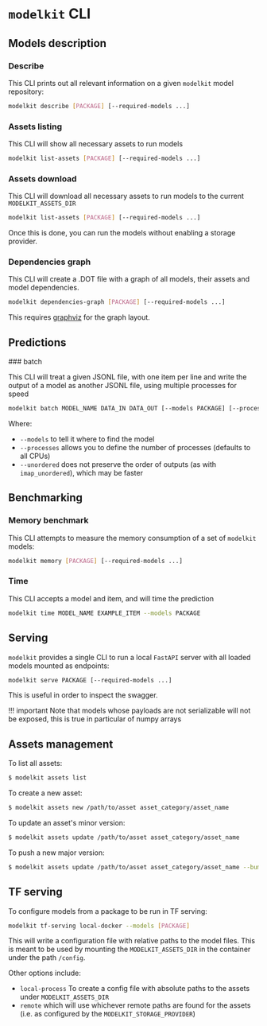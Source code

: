 # `modelkit` CLI

## Models description

### Describe

This CLI prints out all relevant information on a 
given `modelkit` model repository:
```sh
modelkit describe [PACKAGE] [--required-models ...]
```
### Assets listing

This CLI will show all necessary assets to run models
```sh
modelkit list-assets [PACKAGE] [--required-models ...]
```
### Assets download

This CLI will download all necessary assets to run models to the current `MODELKIT_ASSETS_DIR`
```sh
modelkit list-assets [PACKAGE] [--required-models ...]
```

Once this is done, you can run the models without enabling a storage provider.
### Dependencies graph

This CLI will create a .DOT file with a graph of all models,
their assets and model dependencies.
```sh
modelkit dependencies-graph [PACKAGE] [--required-models ...]
```
This requires [graphviz](https://graphviz.org/) for the graph layout. 


## Predictions

### batch

This CLI will treat a given JSONL file, with one item per line and write the output of a 
model as another JSONL file, using multiple processes for speed

```sh
modelkit batch MODEL_NAME DATA_IN DATA_OUT [--models PACKAGE] [--processes N_PROCESSES] [--unordered]
```

Where:
- `--models` to tell it where to find the model
- `--processes` allows you to define the number of processes (defaults to all CPUs)
- `--unordered` does not preserve the order of outputs (as with `imap_unordered`), which may be faster

## Benchmarking

### Memory benchmark

This CLI attempts to measure the memory consumption 
of a set of `modelkit` models:
```sh
modelkit memory [PACKAGE] [--required-models ...]
```

### Time

This CLI accepts a model and item, and will time the prediction
```sh
modelkit time MODEL_NAME EXAMPLE_ITEM --models PACKAGE
```

## Serving

`modelkit` provides a single CLI to run a local `FastAPI` server with
all loaded models mounted as endpoints:
```sh
modelkit serve PACKAGE [--required-models ...]
```
This is useful in order to inspect the swagger.

!!! important
    Note that models whose payloads are not serializable will
    not be exposed, this is true in particular of numpy arrays

## Assets management

To list all assets:
```sh
$ modelkit assets list
```

To create a new asset:
```sh
$ modelkit assets new /path/to/asset asset_category/asset_name
```

To update an asset's minor version:

```sh
$ modelkit assets update /path/to/asset asset_category/asset_name
```

To push a new major version:
```sh
$ modelkit assets update /path/to/asset asset_category/asset_name --bump-major
```

## TF serving

To configure models from a package to be run in TF serving:
```sh
modelkit tf-serving local-docker --models [PACKAGE]
```

This will write a configuration file with relative paths to the model files. This is meant to be used by mounting the `MODELKIT_ASSETS_DIR` in the container under the path `/config`.

Other options include:
- `local-process` To create a config file with absolute paths to the assets under `MODELKIT_ASSETS_DIR`
- `remote` which will use whichever remote paths are found for the assets (i.e. as configured by the `MODELKIT_STORAGE_PROVIDER`)
